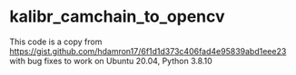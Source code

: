 # kalibr_camchain_to_opencv

This code is a copy from https://gist.github.com/hdamron17/6f1d1d373c406fad4e95839abd1eee23 with bug fixes to work on Ubuntu 20.04, Python 3.8.10
